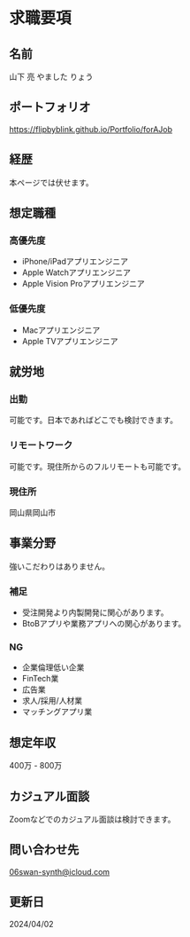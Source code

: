 求職要項
========

## 名前
山下 亮
やました りょう


## ポートフォリオ
https://flipbyblink.github.io/Portfolio/forAJob


## 経歴
本ページでは伏せます。


## 想定職種
### 高優先度
- iPhone/iPadアプリエンジニア
- Apple Watchアプリエンジニア
- Apple Vision Proアプリエンジニア

### 低優先度
- Macアプリエンジニア
- Apple TVアプリエンジニア


## 就労地
### 出勤
可能です。日本であればどこでも検討できます。

### リモートワーク
可能です。現住所からのフルリモートも可能です。

### 現住所
岡山県岡山市


## 事業分野
強いこだわりはありません。

### 補足
- 受注開発より内製開発に関心があります。
- BtoBアプリや業務アプリへの関心があります。

### NG
- 企業倫理低い企業
- FinTech業
- 広告業
- 求人/採用/人材業
- マッチングアプリ業


## 想定年収
400万 - 800万


## カジュアル面談
Zoomなどでのカジュアル面談は検討できます。


## 問い合わせ先
06swan-synth@icloud.com


## 更新日
2024/04/02
